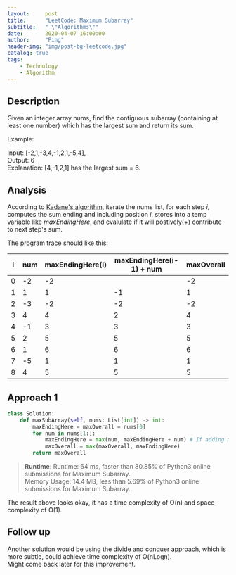 ```yaml
---
layout:     post
title:      "LeetCode: Maximum Subarray"
subtitle:   " \"Algorithms\""
date:       2020-04-07 16:00:00
author:     "Ping"
header-img: "img/post-bg-leetcode.jpg"
catalog: true
tags:
    - Technology
    - Algorithm
---
```


## Description
Given an integer array nums, find the contiguous subarray (containing at least one number) which has the largest sum and return its sum.

Example:

Input: [-2,1,-3,4,-1,2,1,-5,4],  
Output: 6  
Explanation: [4,-1,2,1] has the largest sum = 6.  

## Analysis
According to [Kadane's algorithm](https://en.wikipedia.org/wiki/Maximum_subarray_problem), iterate the nums list, for each step _i_, computes the sum ending and including position _i_, stores into a temp variable like _maxEndingHere_, and evalulate if it will postively(+) contribute to next step's sum.

The program trace should like this:  

| i | num | maxEndingHere(i) | maxEndingHere(i-1) + num | maxOverall |
|---|-----|------------------|--------------------------|------------|
| 0 | -2 | -2 |  | -2 |
| 1 | 1 | 1 | -1 | 1 |
| 2 | -3 | -2 | -2 | -2 |
| 3 | 4 | 4 | 2 | 4 |
| 4 | -1 | 3 | 3 | 3 |
| 5 | 2 | 5 | 5 | 5 |
| 6 | 1 | 6 | 6 | 6 |
| 7 | -5 | 1 | 1 | 1 |
| 8 | 4 | 5 | 5 | 5 |

## Approach 1
```python
class Solution:
    def maxSubArray(self, nums: List[int]) -> int:
        maxEndingHere = maxOverall = nums[0]
        for num in nums[1:]:
            maxEndingHere = max(num, maxEndingHere + num) # If adding maxEndingHere to current num leads to a smaller number, a new start begins
            maxOverall = max(maxOverall, maxEndingHere)
        return maxOverall
```
> **Runtime**: Runtime: 64 ms, faster than 80.85% of Python3 online       submissions for Maximum Subarray.  
Memory Usage: 14.4 MB, less than 5.69% of Python3 online submissions for Maximum Subarray.

The result above looks okay, it has a time complexity of O(n) and space complexity of O(1).

## Follow up

Another solution would be using the divide and conquer approach, which is more subtle, could achieve time complexity of O(nLogn).  
Might come back later for this improvement.